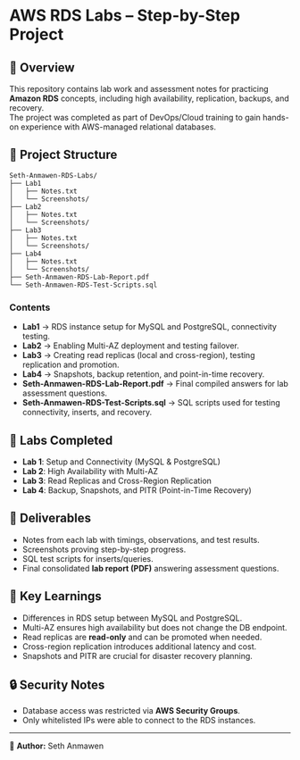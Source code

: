 # AWS RDS Labs – Step-by-Step Project

## 📌 Overview

This repository contains lab work and assessment notes for practicing **Amazon RDS** concepts, including high availability, replication, backups, and recovery.  
The project was completed as part of DevOps/Cloud training to gain hands-on experience with AWS-managed relational databases.

## 📂 Project Structure

```
Seth-Anmawen-RDS-Labs/
├── Lab1
│   ├── Notes.txt
│   └── Screenshots/
├── Lab2
│   ├── Notes.txt
│   └── Screenshots/
├── Lab3
│   ├── Notes.txt
│   └── Screenshots/
├── Lab4
│   ├── Notes.txt
│   └── Screenshots/
├── Seth-Anmawen-RDS-Lab-Report.pdf
└── Seth-Anmawen-RDS-Test-Scripts.sql
```

### Contents

- **Lab1** → RDS instance setup for MySQL and PostgreSQL, connectivity testing.
- **Lab2** → Enabling Multi-AZ deployment and testing failover.
- **Lab3** → Creating read replicas (local and cross-region), testing replication and promotion.
- **Lab4** → Snapshots, backup retention, and point-in-time recovery.
- **Seth-Anmawen-RDS-Lab-Report.pdf** → Final compiled answers for lab assessment questions.
- **Seth-Anmawen-RDS-Test-Scripts.sql** → SQL scripts used for testing connectivity, inserts, and recovery.

## 🧪 Labs Completed

- **Lab 1**: Setup and Connectivity (MySQL & PostgreSQL)
- **Lab 2**: High Availability with Multi-AZ
- **Lab 3**: Read Replicas and Cross-Region Replication
- **Lab 4**: Backup, Snapshots, and PITR (Point-in-Time Recovery)

## 📝 Deliverables

- Notes from each lab with timings, observations, and test results.
- Screenshots proving step-by-step progress.
- SQL test scripts for inserts/queries.
- Final consolidated **lab report (PDF)** answering assessment questions.

## 🚀 Key Learnings

- Differences in RDS setup between MySQL and PostgreSQL.
- Multi-AZ ensures high availability but does not change the DB endpoint.
- Read replicas are **read-only** and can be promoted when needed.
- Cross-region replication introduces additional latency and cost.
- Snapshots and PITR are crucial for disaster recovery planning.

## 🔒 Security Notes

- Database access was restricted via **AWS Security Groups**.
- Only whitelisted IPs were able to connect to the RDS instances.

---

📘 **Author:** Seth Anmawen
